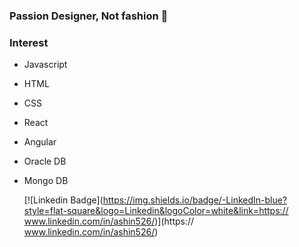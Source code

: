 ### Passion Designer, Not fashion 👋

### Interest
- Javascript
- HTML
- CSS
- React
- Angular
- Oracle DB
- Mongo DB

  [![Linkedin Badge](https://img.shields.io/badge/-LinkedIn-blue?style=flat-square&logo=Linkedin&logoColor=white&link=https:// www.linkedin.com/in/ashin526/)](https:// www.linkedin.com/in/ashin526/)

<!--
**ashin526/ashin526** is a ✨ _special_ ✨ repository because its `README.md` (this file) appears on your GitHub profile.

Here are some ideas to get you started:

- 🔭 I’m currently working on ...
- 🌱 I’m currently learning ...
- 👯 I’m looking to collaborate on ...
- 🤔 I’m looking for help with ...
- 💬 Ask me about ...
- 📫 How to reach me: ...
- 😄 Pronouns: ...
- ⚡ Fun fact: ...
-->
